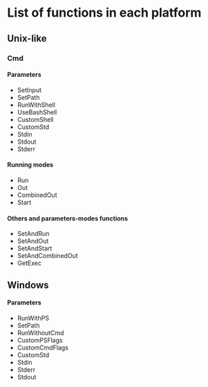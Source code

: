 # List of functions in each platform

## Unix-like
### Cmd
#### Parameters
- SetInput
- SetPath
- RunWithShell
- UseBashShell
- CustomShell
- CustomStd
- Stdin
- Stdout
- Stderr
#### Running modes
- Run 
- Out
- CombinedOut
- Start
#### Others and parameters-modes functions
- SetAndRun
- SetAndOut
- SetAndStart
- SetAndCombinedOut
- GetExec

## Windows
#### Parameters
- RunWithPS
- SetPath
- RunWithoutCmd
- CustomPSFlags
- CustomCmdFlags
- CustomStd
- Stdin
- Stderr
- Stdout



